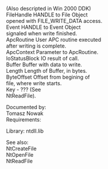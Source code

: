 \(Also descripted in Win 2000 DDK\) \
FileHandle HANDLE to File Object \
opened with FILE\_WRITE\_DATA access. \
Event HANDLE to Event Object \
signaled when write finished. \
ApcRoutine User APC routine executed \
after writing is complete. \
ApcContext Parameter to ApcRoutine. \
IoStatusBlock IO result of call. \
Buffer Buffer with data to write. \
Length Length of Buffer, in bytes. \
ByteOffset Offset from begining of \
file, where write starts. \
Key \- ??? \(See \
NtReadFile\).

Documented by: \
Tomasz Nowak \
Requirements:

Library: ntdll.lib

See also: \
NtCreateFile \
NtOpenFile \
NtReadFile
